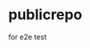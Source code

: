 # publicrepo
for e2e test



























































































































































































































































































































































































































































































































































































































































































































































































































































































































































































































































































































































































































































































































































































































































































































































































































































































































































































































































































































































































































































































































































































































































































































































